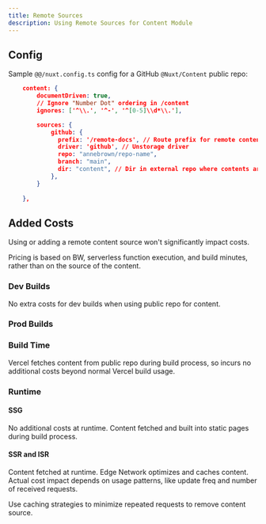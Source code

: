```yaml
---
title: Remote Sources
description: Using Remote Sources for Content Module
---
```


## Config

Sample `@@/nuxt.config.ts` config for a GitHub `@Nuxt/Content` public repo:

```json
    content: {
        documentDriven: true,
        // Ignore "Number Dot" ordering in /content
        ignores: ['^\\.', '^-', '^[0-5]\\d*\\.'],

        sources: {
            github: {
              prefix: '/remote-docs', // Route prefix for remote contents
              driver: 'github', // Unstorage driver 
              repo: "annebrown/repo-name",
              branch: "main",
              dir: "content", // Dir in external repo where contents are located.
            },
        }
      
    },

```

## Added Costs

Using or adding a remote content source won't significantly impact costs.

Pricing is based on BW, serverless function execution, and build minutes, rather than on the source of the content.

### Dev Builds

No extra costs for dev builds when using public repo for content.

### Prod Builds

### Build Time

Vercel fetches content from public repo during build process, so incurs no additional costs beyond normal Vercel build usage.

### Runtime

#### SSG

No additional costs at runtime.  Content fetched and built into static pages during build process.

#### SSR and ISR

Content fetched at runtime. Edge Network optimizes and caches content. Actual cost impact depends on usage patterns, like update freq and number of received requests.

Use caching strategies to minimize repeated requests to remove content source.

